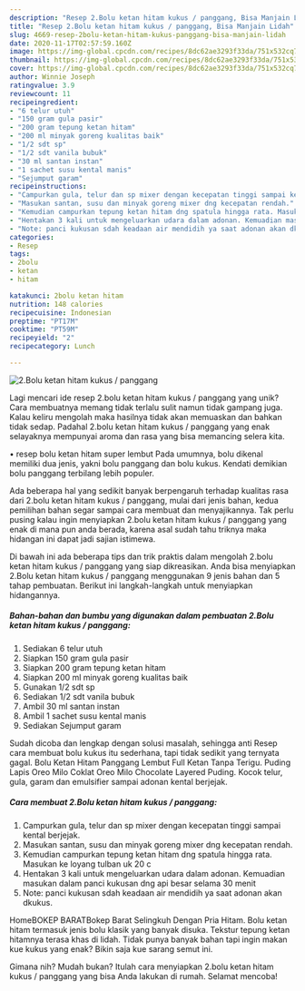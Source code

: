 ```yaml
---
description: "Resep 2.Bolu ketan hitam kukus / panggang, Bisa Manjain Lidah"
title: "Resep 2.Bolu ketan hitam kukus / panggang, Bisa Manjain Lidah"
slug: 4669-resep-2bolu-ketan-hitam-kukus-panggang-bisa-manjain-lidah
date: 2020-11-17T02:57:59.160Z
image: https://img-global.cpcdn.com/recipes/8dc62ae3293f33da/751x532cq70/2bolu-ketan-hitam-kukus-panggang-foto-resep-utama.jpg
thumbnail: https://img-global.cpcdn.com/recipes/8dc62ae3293f33da/751x532cq70/2bolu-ketan-hitam-kukus-panggang-foto-resep-utama.jpg
cover: https://img-global.cpcdn.com/recipes/8dc62ae3293f33da/751x532cq70/2bolu-ketan-hitam-kukus-panggang-foto-resep-utama.jpg
author: Winnie Joseph
ratingvalue: 3.9
reviewcount: 11
recipeingredient:
- "6 telur utuh"
- "150 gram gula pasir"
- "200 gram tepung ketan hitam"
- "200 ml minyak goreng kualitas baik"
- "1/2 sdt sp"
- "1/2 sdt vanila bubuk"
- "30 ml santan instan"
- "1 sachet susu kental manis"
- "Sejumput garam"
recipeinstructions:
- "Campurkan gula, telur dan sp mixer dengan kecepatan tinggi sampai kental berjejak."
- "Masukan santan, susu dan minyak goreng mixer dng kecepatan rendah."
- "Kemudian campurkan tepung ketan hitam dng spatula hingga rata. Masukan ke loyang tulban uk 20 c"
- "Hentakan 3 kali untuk mengeluarkan udara dalam adonan. Kemuadian masukan dalam panci kukusan dng api besar selama 30 menit"
- "Note: panci kukusan sdah keadaan air mendidih ya saat adonan akan dkukus."
categories:
- Resep
tags:
- 2bolu
- ketan
- hitam

katakunci: 2bolu ketan hitam 
nutrition: 148 calories
recipecuisine: Indonesian
preptime: "PT17M"
cooktime: "PT59M"
recipeyield: "2"
recipecategory: Lunch

---
```



![2.Bolu ketan hitam kukus / panggang](https://img-global.cpcdn.com/recipes/8dc62ae3293f33da/751x532cq70/2bolu-ketan-hitam-kukus-panggang-foto-resep-utama.jpg)

Lagi mencari ide resep 2.bolu ketan hitam kukus / panggang yang unik? Cara membuatnya memang tidak terlalu sulit namun tidak gampang juga. Kalau keliru mengolah maka hasilnya tidak akan memuaskan dan bahkan tidak sedap. Padahal 2.bolu ketan hitam kukus / panggang yang enak selayaknya mempunyai aroma dan rasa yang bisa memancing selera kita.

• resep bolu ketan hitam super lembut Pada umumnya, bolu dikenal memiliki dua jenis, yakni bolu panggang dan bolu kukus. Kendati demikian bolu panggang terbilang lebih populer.

Ada beberapa hal yang sedikit banyak berpengaruh terhadap kualitas rasa dari 2.bolu ketan hitam kukus / panggang, mulai dari jenis bahan, kedua pemilihan bahan segar sampai cara membuat dan menyajikannya. Tak perlu pusing kalau ingin menyiapkan 2.bolu ketan hitam kukus / panggang yang enak di mana pun anda berada, karena asal sudah tahu triknya maka hidangan ini dapat jadi sajian istimewa.


Di bawah ini ada beberapa tips dan trik praktis dalam mengolah 2.bolu ketan hitam kukus / panggang yang siap dikreasikan. Anda bisa menyiapkan 2.Bolu ketan hitam kukus / panggang menggunakan 9 jenis bahan dan 5 tahap pembuatan. Berikut ini langkah-langkah untuk menyiapkan hidangannya.

<!--inarticleads1-->

##### Bahan-bahan dan bumbu yang digunakan dalam pembuatan 2.Bolu ketan hitam kukus / panggang:

1. Sediakan 6 telur utuh
1. Siapkan 150 gram gula pasir
1. Siapkan 200 gram tepung ketan hitam
1. Siapkan 200 ml minyak goreng kualitas baik
1. Gunakan 1/2 sdt sp
1. Sediakan 1/2 sdt vanila bubuk
1. Ambil 30 ml santan instan
1. Ambil 1 sachet susu kental manis
1. Sediakan Sejumput garam


Sudah dicoba dan lengkap dengan solusi masalah, sehingga anti Resep cara membuat bolu kukus itu sederhana, tapi tidak sedikit yang ternyata gagal. Bolu Ketan Hitam Panggang Lembut Full Ketan Tanpa Terigu. Puding Lapis Oreo Milo Coklat Oreo Milo Chocolate Layered Puding. Kocok telur, gula, garam dan emulsifier sampai adonan kental berjejak. 

<!--inarticleads2-->

##### Cara membuat 2.Bolu ketan hitam kukus / panggang:

1. Campurkan gula, telur dan sp mixer dengan kecepatan tinggi sampai kental berjejak.
1. Masukan santan, susu dan minyak goreng mixer dng kecepatan rendah.
1. Kemudian campurkan tepung ketan hitam dng spatula hingga rata. Masukan ke loyang tulban uk 20 c
1. Hentakan 3 kali untuk mengeluarkan udara dalam adonan. Kemuadian masukan dalam panci kukusan dng api besar selama 30 menit
1. Note: panci kukusan sdah keadaan air mendidih ya saat adonan akan dkukus.


HomeBOKEP BARATBokep Barat Selingkuh Dengan Pria Hitam. Bolu ketan hitam termasuk jenis bolu klasik yang banyak disuka. Tekstur tepung ketan hitamnya terasa khas di lidah. Tidak punya banyak bahan tapi ingin makan kue kukus yang enak? Bikin saja kue sarang semut ini. 

Gimana nih? Mudah bukan? Itulah cara menyiapkan 2.bolu ketan hitam kukus / panggang yang bisa Anda lakukan di rumah. Selamat mencoba!
